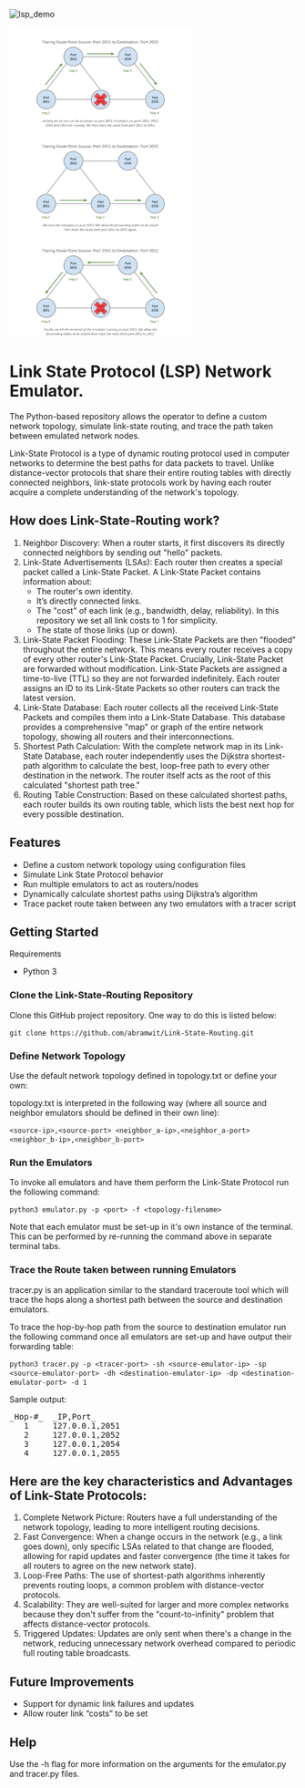
![lsp_demo](https://github.com/user-attachments/assets/267fe11b-b04b-42c0-b032-8f08c7cd2bff)

<img src="demo/Link State Routing GitHub Portfolio Project Demo Slide 1.png" width="320" height="180">
<img src="demo/Link State Routing GitHub Portfolio Project Demo Slide 2.png" width="320" height="180">
<img src="demo/Link State Routing GitHub Portfolio Project Demo Slide 3.png" width="320" height="180">

# Link State Protocol (LSP) Network Emulator. 
The Python-based repository allows the operator to define a custom network topology, simulate link-state routing, and trace the path taken between emulated network nodes.

Link-State Protocol is a type of dynamic routing protocol used in computer networks to determine the best paths for data packets to travel. Unlike distance-vector protocols that share their entire routing tables with directly connected neighbors, link-state protocols work by having each router acquire a complete understanding of the network's topology.

## How does Link-State-Routing work?
1. Neighbor Discovery: When a router starts, it first discovers its directly connected neighbors by sending out "hello" packets.
2. Link-State Advertisements (LSAs): Each router then creates a special packet called a Link-State Packet. A Link-State Packet contains information about:
    - The router's own identity.
    - It’s directly connected links.
    - The "cost" of each link (e.g., bandwidth, delay, reliability). In this repository we set all link costs to 1 for simplicity.
    - The state of those links (up or down).
3. Link-State Packet Flooding: These Link-State Packets are then "flooded" throughout the entire network. This means every router receives a copy of every other router's Link-State Packet. Crucially, Link-State Packet are forwarded without modification. Link-State Packets are assigned a time-to-live (TTL) so they are not forwarded indefinitely. Each router assigns an ID to its Link-State Packets so other routers can track the latest version.
4. Link-State Database: Each router collects all the received Link-State Packets and compiles them into a Link-State Database. This database provides a comprehensive "map" or graph of the entire network topology, showing all routers and their interconnections.
5. Shortest Path Calculation: With the complete network map in its Link-State Database, each router independently uses the Dijkstra shortest-path algorithm to calculate the best, loop-free path to every other destination in the network. The router itself acts as the root of this calculated "shortest path tree."
6. Routing Table Construction: Based on these calculated shortest paths, each router builds its own routing table, which lists the best next hop for every possible destination.

## Features
* Define a custom network topology using configuration files
* Simulate Link State Protocol behavior
* Run multiple emulators to act as routers/nodes
* Dynamically calculate shortest paths using Dijkstra’s algorithm
* Trace packet route taken between any two emulators with a tracer script

## Getting Started
Requirements
* Python 3

### Clone the Link-State-Routing Repository
Clone this GitHub project repository. One way to do this is listed below:
```
git clone https://github.com/abramwit/Link-State-Routing.git
```

### Define Network Topology
Use the default network topology defined in topology.txt or define your own:

topology.txt is interpreted in the following way (where all source and neighbor emulators should be defined in their own line):

```
<source-ip>,<source-port> <neighbor_a-ip>,<neighbor_a-port> <neighbor_b-ip>,<neighbor_b-port>
```

### Run the Emulators
To invoke all emulators and have them perform the Link-State Protocol run the following command:

```
python3 emulator.py -p <port> -f <topology-filename>
```

Note that each emulator must be set-up in it's own instance of the terminal. This can be performed by re-running the command above in separate terminal tabs.

### Trace the Route taken between running Emulators
tracer.py is an application similar to the standard traceroute tool which will trace the hops along a shortest path between the source and destination emulators.

To trace the hop-by-hop path from the source to destination emulator run the following command once all emulators are set-up and have output their forwarding table:

```
python3 tracer.py -p <tracer-port> -sh <source-emulator-ip> -sp <source-emulator-port> -dh <destination-emulator-ip> -dp <destination-emulator-port> -d 1
```

Sample output:

<pre>
_Hop-#_  _IP,Port_  
   1     127.0.0.1,2051  
   2     127.0.0.1,2052  
   3     127.0.0.1,2054  
   4     127.0.0.1,2055  
</pre>

## Here are the key characteristics and Advantages of Link-State Protocols:
1.  Complete Network Picture: Routers have a full understanding of the network topology, leading to more intelligent routing decisions.
2. Fast Convergence: When a change occurs in the network (e.g., a link goes down), only specific LSAs related to that change are flooded, allowing for rapid updates and faster convergence (the time it takes for all routers to agree on the new network state).
3. Loop-Free Paths: The use of shortest-path algorithms inherently prevents routing loops, a common problem with distance-vector protocols.
4. Scalability: They are well-suited for larger and more complex networks because they don't suffer from the "count-to-infinity" problem that affects distance-vector protocols.
5. Triggered Updates: Updates are only sent when there's a change in the network, reducing unnecessary network overhead compared to periodic full routing table broadcasts.

## Future Improvements
* Support for dynamic link failures and updates
* Allow router link “costs” to be set

## Help
Use the -h flag for more information on the arguments for the emulator.py and tracer.py files. 

